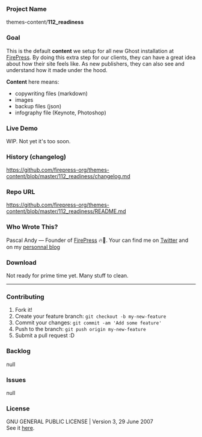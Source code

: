 ### Project Name
themes-content/**112_readiness**

### Goal 
This is the default **content** we setup for all new Ghost installation at [FirePress](http://firepress.org/). By doing this extra step for our clients, they can have a great idea about how their site feels like. As new publishers, they can also see and understand how it made under the hood.

**Content** here means:

- copywriting files (markdown)
- images
- backup files (json)
- infography file (Keynote, Photoshop)

### Live Demo
WIP. Not yet it's too soon.

### History (changelog)
https://github.com/firepress-org/themes-content/blob/master/112_readiness/changelog.md

### Repo URL
https://github.com/firepress-org/themes-content/blob/master/112_readiness/README.md

### Who Wrote This?
Pascal Andy — Founder of [FirePress](http://firepress.org/) 🔥📰. Your can find me on [Twitter](https://twitter.com/_pascalandy) and on my [personnal blog](http://pascalandy.com/)

### Download
Not ready for prime time yet. Many stuff to clean.

---

### Contributing
1. Fork it!
2. Create your feature branch: `git checkout -b my-new-feature`
3. Commit your changes: `git commit -am 'Add some feature'`
4. Push to the branch: `git push origin my-new-feature`
5. Submit a pull request :D

### Backlog
null

### Issues 
null

### License
GNU GENERAL PUBLIC LICENSE | Version 3, 29 June 2007<br>See it [here](https://github.com/pascalandy/GNU-GENERAL-PUBLIC-LICENSE/blob/master/LICENSE.md).
